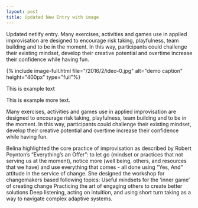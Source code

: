 ```yaml
---
layout: post
title: Updated New Entry with image
---
```

Updated netlify entry. Many exercises, activities and games use in applied improvisation are designed to encourage risk taking, playfulness, team building and to be in the moment. In this way, participants could challenge their existing mindset, develop their creative potential and overtime increase their confidence while having fun.

{% include image-full.html file="/2016/2/ideo-0.jpg" alt="demo caption" height="400px" type="full"%}

This is example text

<!--more-->

This is example more text.  

Many exercises, activities and games use in applied improvisation are designed to encourage risk taking, playfulness, team building and to be in the moment. In this way, participants could challenge their existing mindset, develop their creative potential and overtime increase their confidence while having fun.

Belina highlighted the core practice of improvisation as described by Robert Poynton’s “Everything’s an Offer”: to let go (mindset or practices that not serving us at the moment), notice more (well being, others, and resources that we have) and use everything that comes - all done using “Yes, And” attitude in the service of change. She designed the workshop for changemakers based following topics: Useful mindsets for the ‘inner game’ of creating change Practicing the art of engaging others to create better solutions Deep listening, acting on intuition, and using short turn taking as a way to navigate complex adaptive systems.